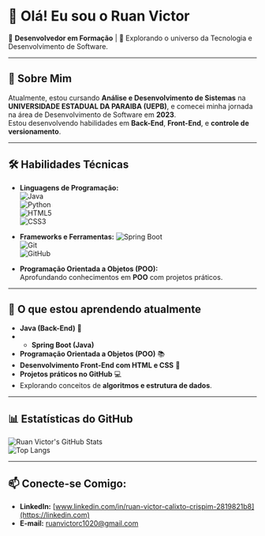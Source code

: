 # 👋 Olá! Eu sou o **Ruan Victor**  
🎯 **Desenvolvedor em Formação** | 🌱 Explorando o universo da Tecnologia e Desenvolvimento de Software.

---

## 🚀 **Sobre Mim**  
Atualmente, estou cursando **Análise e Desenvolvimento de Sistemas** na **UNIVERSIDADE ESTADUAL DA PARAIBA (UEPB)**, e comecei minha jornada na área de Desenvolvimento de Software em **2023**.  
Estou desenvolvendo habilidades em **Back-End**, **Front-End**, e **controle de versionamento**.

---

## 🛠 **Habilidades Técnicas**  
- **Linguagens de Programação:**  
  ![Java](https://img.shields.io/badge/Java-ED8B00?style=for-the-badge&logo=java&logoColor=white)  
  ![Python](https://img.shields.io/badge/Python-3670A0?style=for-the-badge&logo=python&logoColor=white)  
  ![HTML5](https://img.shields.io/badge/HTML5-E34F26?style=for-the-badge&logo=html5&logoColor=white)  
  ![CSS3](https://img.shields.io/badge/CSS3-1572B6?style=for-the-badge&logo=css3&logoColor=white)

- **Frameworks e Ferramentas:**
  ![Spring Boot](https://img.shields.io/badge/Spring_Boot-6DB33F?style=for-the-badge&logo=spring&logoColor=white)  
  ![Git](https://img.shields.io/badge/Git-F05032?style=for-the-badge&logo=git&logoColor=white)  
  ![GitHub](https://img.shields.io/badge/GitHub-181717?style=for-the-badge&logo=github&logoColor=white)

- **Programação Orientada a Objetos (POO):**  
  Aprofundando conhecimentos em **POO** com projetos práticos.

---

## 🌱 **O que estou aprendendo atualmente**  
- **Java  (Back-End)** 🔧
- - **Spring Boot (Java)** 
- **Programação Orientada a Objetos (POO)** 📚  
- **Desenvolvimento Front-End com HTML e CSS** 🎨  
- **Projetos práticos no GitHub** 💻  
- Explorando conceitos de **algoritmos e estrutura de dados**.

---

## 📊 **Estatísticas do GitHub**  
![Ruan Victor's GitHub Stats](https://github-readme-stats.vercel.app/api?username=ruanvictor0258&show_icons=true&theme=radical)  
![Top Langs](https://github-readme-stats.vercel.app/api/top-langs/?username=ruanvictor0258&layout=compact&theme=radical)

---

## 📫 **Conecte-se Comigo:**  
- **LinkedIn:** [www.linkedin.com/in/ruan-victor-calixto-crispim-2819821b8](https://linkedin.com)  
- **E-mail:** ruanvictorc1020@gmail.com 
